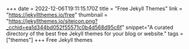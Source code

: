 +++
date = 2022-12-06T19:11:15.170Z
title = "Free Jekyll Themes"
link = "https://jekyllthemes.io/free"
thumbnail = "https://jekyllthemes.io/siteicon.png?_cchid=ea1d344bd052f55571c0b4d568d95c6f"
snippet="A curated directory of the best free Jekyll themes for your blog or website."
tags = ["themes"]
+++
Free Jekyll themes
